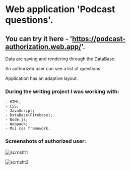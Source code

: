 # Web application 'Podcast questions'.

## You can try it here - 'https://podcast-authorization.web.app/'.

Data are saving and rendering through the DataBase.

An authorized user can see a list of questions.

Application has an adaptive layout.

### During the writing project I was working with:
    - HTML;
    - CSS;
    - JavaScript;
    - DataBase(Firebase);
    - Node.js;
    - Webpack;
    - Mui css framework.

### Screenshots of authorized user:

![scrnsht1](https://user-images.githubusercontent.com/78938313/139810331-22ea5173-fed3-4545-9daa-0a15f88adacf.JPG)

![scrnsht2](https://user-images.githubusercontent.com/78938313/139810474-1c6bba2a-761d-4cca-81a1-9727c88a121a.JPG)
